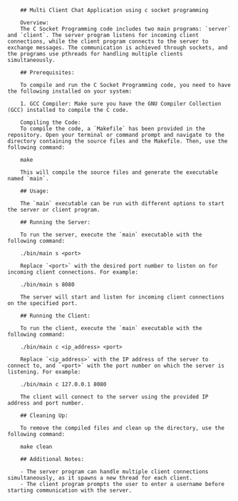         ## Multi Client Chat Application using c socket programming

        Overview:
        The C Socket Programming code includes two main programs: `server` and `client`. The server program listens for incoming client connections, while the client program connects to the server to exchange messages. The communication is achieved through sockets, and the programs use pthreads for handling multiple clients simultaneously.

        ## Prerequisites:

        To compile and run the C Socket Programming code, you need to have the following installed on your system:

        1. GCC Compiler: Make sure you have the GNU Compiler Collection (GCC) installed to compile the C code.

        Compiling the Code:
        To compile the code, a `Makefile` has been provided in the repository. Open your terminal or command prompt and navigate to the directory containing the source files and the Makefile. Then, use the following command:

        make

        This will compile the source files and generate the executable named `main`.

        ## Usage:

        The `main` executable can be run with different options to start the server or client program.

        ## Running the Server:

        To run the server, execute the `main` executable with the following command:

        ./bin/main s <port>

        Replace `<port>` with the desired port number to listen on for incoming client connections. For example:

        ./bin/main s 8080

        The server will start and listen for incoming client connections on the specified port.

        ## Running the Client:

        To run the client, execute the `main` executable with the following command:

        ./bin/main c <ip_address> <port>

        Replace `<ip_address>` with the IP address of the server to connect to, and `<port>` with the port number on which the server is listening. For example:

        ./bin/main c 127.0.0.1 8080

        The client will connect to the server using the provided IP address and port number.

        ## Cleaning Up:

        To remove the compiled files and clean up the directory, use the following command:

        make clean

        ## Additional Notes:

        - The server program can handle multiple client connections simultaneously, as it spawns a new thread for each client.
        - The client program prompts the user to enter a username before starting communication with the server.
